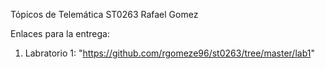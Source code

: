 Tópicos de Telemática ST0263
Rafael Gomez

Enlaces para la entrega:
  1. Labratorio 1: "https://github.com/rgomeze96/st0263/tree/master/lab1"
